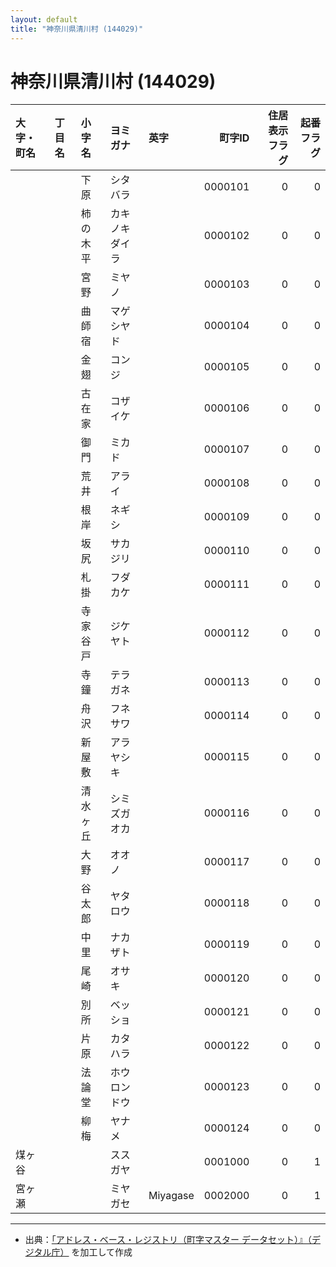 ```yaml
---
layout: default
title: "神奈川県清川村 (144029)"
---
```


# 神奈川県清川村 (144029)

| 大字・町名 | 丁目名 | 小字名 | ヨミガナ | 英字 | 町字ID | 住居表示フラグ | 起番フラグ |
|:--------|:------|:------|:-----------------|:---------------------|--------:|----------:|--------:|
|  |  | 下原 | シタバラ |  | 0000101 | 0 | 0 |
|  |  | 柿の木平 | カキノキダイラ |  | 0000102 | 0 | 0 |
|  |  | 宮野 | ミヤノ |  | 0000103 | 0 | 0 |
|  |  | 曲師宿 | マゲシヤド |  | 0000104 | 0 | 0 |
|  |  | 金翅 | コンジ |  | 0000105 | 0 | 0 |
|  |  | 古在家 | コザイケ |  | 0000106 | 0 | 0 |
|  |  | 御門 | ミカド |  | 0000107 | 0 | 0 |
|  |  | 荒井 | アライ |  | 0000108 | 0 | 0 |
|  |  | 根岸 | ネギシ |  | 0000109 | 0 | 0 |
|  |  | 坂尻 | サカジリ |  | 0000110 | 0 | 0 |
|  |  | 札掛 | フダカケ |  | 0000111 | 0 | 0 |
|  |  | 寺家谷戸 | ジケヤト |  | 0000112 | 0 | 0 |
|  |  | 寺鐘 | テラガネ |  | 0000113 | 0 | 0 |
|  |  | 舟沢 | フネサワ |  | 0000114 | 0 | 0 |
|  |  | 新屋敷 | アラヤシキ |  | 0000115 | 0 | 0 |
|  |  | 清水ヶ丘 | シミズガオカ |  | 0000116 | 0 | 0 |
|  |  | 大野 | オオノ |  | 0000117 | 0 | 0 |
|  |  | 谷太郎 | ヤタロウ |  | 0000118 | 0 | 0 |
|  |  | 中里 | ナカザト |  | 0000119 | 0 | 0 |
|  |  | 尾崎 | オサキ |  | 0000120 | 0 | 0 |
|  |  | 別所 | ベッショ |  | 0000121 | 0 | 0 |
|  |  | 片原 | カタハラ |  | 0000122 | 0 | 0 |
|  |  | 法論堂 | ホウロンドウ |  | 0000123 | 0 | 0 |
|  |  | 柳梅 | ヤナメ |  | 0000124 | 0 | 0 |
| 煤ヶ谷 |  |  | ススガヤ |  | 0001000 | 0 | 1 |
| 宮ヶ瀬 |  |  | ミヤガセ | Miyagase | 0002000 | 0 | 1 |

---

- 出典：[「アドレス・ベース・レジストリ（町字マスター データセット）』（デジタル庁）](https://www.digital.go.jp/policies/base_registry_address/) を加工して作成